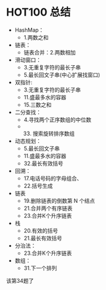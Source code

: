 # HOT100 总结

- HashMap：
  - 1.两数之和
- 链表：
  - 链表合并：2.两数相加
- 滑动窗口：
  - 3.无重复字符的最长子串
  - 5.最长回文子串(中心扩展找窗口)
- 双指针:
  - 3.无重复字符的最长子串
  - 11.盛最多水的容器
  - 15.三数之和
- 二分查找：
  - 4.寻找两个正序数组的中位数
  - 33. 搜索旋转排序数组
- 动态规划：
  - 5.最长回文子串
  - 11.盛最多水的容器
  - 32.最长有效括号
- 回溯：
  - 17.电话号码的字母组合、
  - 22.括号生成
- 链表
  - 19.删除链表的倒数第 N 个结点
  - 21.合并两个有序链表
  - 23.合并K个升序链表
- 栈
  - 20.有效的括号
  - 21.最长有效括号
- 分治法：
  - 23.合并K个升序链表
- 数组：
  - 31.下一个排列





该第34题了

